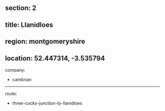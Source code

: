 section: 2
----
title: Llanidloes
----
region: montgomeryshire
----
location: 52.447314, -3.535794
----
company:
- cambrian
----
route:
- three-cocks-junction-to-llanidloes
